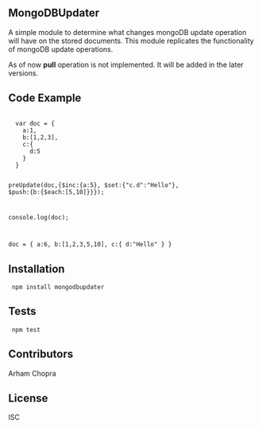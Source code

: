 ## MongoDBUpdater

A simple module to determine what changes mongoDB update operation will have on the stored documents. This module replicates the functionality of mongoDB update operations.

As of now **pull** operation is not implemented.
It will be added in the later versions.

## Code Example

<code>
  var doc = {
    a:1,
    b:[1,2,3],
    c:{
      d:5
    }
  }

  preUpdate(doc,{$inc:{a:5}, $set:{"c.d":"Hello"}, $push:{b:{$each:[5,10]}}});

  console.log(doc);
  
  doc = {
    a:6,
    b:[1,2,3,5,10],
    c:{
      d:"Hello"
    }
  }
</code>

## Installation

<code> npm install mongodbupdater </code>

## Tests

<code> npm test </code>

## Contributors

Arham Chopra

## License
ISC

